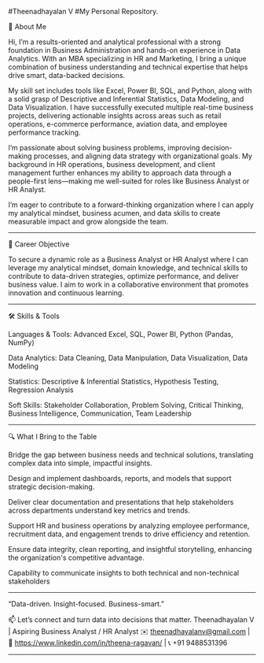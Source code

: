 #Theenadhayalan V
#My Personal Repository.

👋 About Me

Hi, I’m a results-oriented and analytical professional with a strong foundation in Business Administration and hands-on experience in Data Analytics. With an MBA specializing in HR and Marketing, I bring a unique combination of business understanding and technical expertise that helps drive smart, data-backed decisions.

My skill set includes tools like Excel, Power BI, SQL, and Python, along with a solid grasp of Descriptive and Inferential Statistics, Data Modeling, and Data Visualization. I have successfully executed multiple real-time business projects, delivering actionable insights across areas such as retail operations, e-commerce performance, aviation data, and employee performance tracking.

I’m passionate about solving business problems, improving decision-making processes, and aligning data strategy with organizational goals. My background in HR operations, business development, and client management further enhances my ability to approach data through a people-first lens—making me well-suited for roles like Business Analyst or HR Analyst.

I’m eager to contribute to a forward-thinking organization where I can apply my analytical mindset, business acumen, and data skills to create measurable impact and grow alongside the team.

------------------------------------------------------------------------------------------------------------------------------------------------------------------------------------------------------------------------

🚀 Career Objective

To secure a dynamic role as a Business Analyst or HR Analyst where I can leverage my analytical mindset, domain knowledge, and technical skills to contribute to data-driven strategies, optimize performance, and deliver business value. I aim to work in a collaborative environment that promotes innovation and continuous learning.

------------------------------------------------------------------------------------------------------------------------------------------------------------------------------------------------------------------------

🛠️ Skills & Tools

Languages & Tools: Advanced Excel, SQL, Power BI, Python (Pandas, NumPy)

Data Analytics: Data Cleaning, Data Manipulation, Data Visualization, Data Modeling

Statistics: Descriptive & Inferential Statistics, Hypothesis Testing, Regression Analysis

Soft Skills: Stakeholder Collaboration, Problem Solving, Critical Thinking, Business Intelligence, Communication, Team Leadership

------------------------------------------------------------------------------------------------------------------------------------------------------------------------------------------------------------------------

🔍 What I Bring to the Table

Bridge the gap between business needs and technical solutions, translating complex data into simple, impactful insights.

Design and implement dashboards, reports, and models that support strategic decision-making.

Deliver clear documentation and presentations that help stakeholders across departments understand key metrics and trends.

Support HR and business operations by analyzing employee performance, recruitment data, and engagement trends to drive efficiency and retention.

Ensure data integrity, clean reporting, and insightful storytelling, enhancing the organization's competitive advantage.

Capability to communicate insights to both technical and non-technical stakeholders

------------------------------------------------------------------------------------------------------------------------------------------------------------------------------------------------------------------------

  “Data-driven. Insight-focused. Business-smart.”

📫 Let’s connect and turn data into decisions that matter.
Theenadhayalan V | Aspiring Business Analyst / HR Analyst
✉️ theenadhayalanv@gmail.com | 💼 https://www.linkedin.com/in/theena-ragavan/ | 📞 +91 9488531396

------------------------------------------------------------------------------------------------------------------------------------------------------------------------------------------------------------------------
